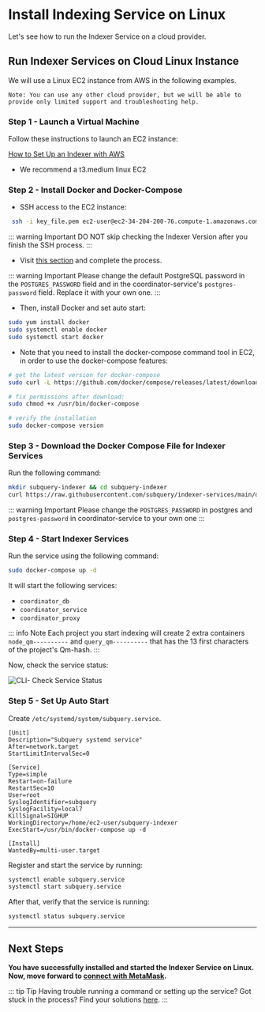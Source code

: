 # Install Indexing Service on Linux

Let's see how to run the Indexer Service on a cloud provider.

## Run Indexer Services on Cloud Linux Instance

We will use a Linux EC2 instance from AWS in the following examples.

```
Note: You can use any other cloud provider, but we will be able to provide only limited support and troubleshooting help.
```

### Step 1 - Launch a Virtual Machine

Follow these instructions to launch an EC2 instance:

[How to Set Up an Indexer with AWS](../indexers/install-indexer-aws.md)

- We recommend a t3.medium linux EC2

### Step 2 - Install Docker and Docker-Compose

- SSH access to the EC2 instance:

```bash
 ssh -i key_file.pem ec2-user@ec2-34-204-200-76.compute-1.amazonaws.com
```

::: warning Important
DO NOT skip checking the Indexer Version after you finish the SSH process.
:::

- Visit [this section](../indexers/become-an-indexer.md#_2-1-check-indexer-version) and complete the process.

::: warning Important
Please change the default PostgreSQL password in the `POSTGRES_PASSWORD` field and in the coordinator-service's `postgres-password` field. Replace it with your own one. 
:::

- Then, install Docker and set auto start:

```bash
sudo yum install docker
sudo systemctl enable docker
sudo systemctl start docker
```

- Note that you need to install the docker-compose command tool in EC2, in order to use the docker-compose features:

```bash
# get the latest version for docker-compose
sudo curl -L https://github.com/docker/compose/releases/latest/download/docker-compose-$(uname -s)-$(uname -m) -o /usr/bin/docker-compose

# fix permissions after download:
sudo chmod +x /usr/bin/docker-compose

# verify the installation
sudo docker-compose version
```

### Step 3 - Download the Docker Compose File for Indexer Services

Run the following command:

```bash
mkdir subquery-indexer && cd subquery-indexer
curl https://raw.githubusercontent.com/subquery/indexer-services/main/docker-compose.yml -o docker-compose.yml
```

::: warning Important
Please change the `POSTGRES_PASSWORD` in postgres and `postgres-password` in coordinator-service to your own one
:::

### Step 4 - Start Indexer Services

Run the service using the following command:

```bash
sudo docker-compose up -d
```

It will start the following services:

- `coordinator_db`
- `coordinator_service`
- `coordinator_proxy`

::: info Note
Each project you start indexing will create 2 extra containers `node_qm----------` and `query_qm----------` that has the 13 first characters of the project's Qm-hash.
:::

Now, check the service status:

![CLI- Check Service Status](/assets/img/cli_servicestatuss_install_on_linux.png)

### Step 5 - Set Up Auto Start

Create `/etc/systemd/system/subquery.service`.

```
[Unit]
Description="Subquery systemd service"
After=network.target
StartLimitIntervalSec=0

[Service]
Type=simple
Restart=on-failure
RestartSec=10
User=root
SyslogIdentifier=subquery
SyslogFacility=local7
KillSignal=SIGHUP
WorkingDirectory=/home/ec2-user/subquery-indexer
ExecStart=/usr/bin/docker-compose up -d

[Install]
WantedBy=multi-user.target
```

Register and start the service by running:

```bash
systemctl enable subquery.service
systemctl start subquery.service
```

After that, verify that the service is running:

```bash
systemctl status subquery.service
```

---

## Next Steps

**You have successfully installed and started the Indexer Service on Linux. Now, move forward to [connect with MetaMask](../metamask/connect-metamask.md).**

::: tip Tip
Having trouble running a command or setting up the service? Got stuck in the process? Find your solutions [here](../indexers/troubleshooting-indexers.md).
:::
